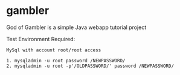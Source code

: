 gambler
=======

God of Gambler is a simple Java webapp tutorial project


Test Environment Required:

    MySql with account root/root access

	1. mysqladmin -u root password /NEWPASSWORD/
	2. mysqladmin -u root -p'/OLDPASSWORD/' password /NEWPASSWORD/
